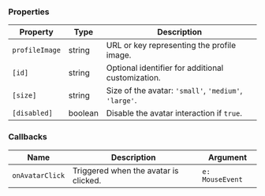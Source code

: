 ### Properties

| Property       | Type    | Description                                           |
| -------------- | ------- | ----------------------------------------------------- |
| `profileImage` | string  | URL or key representing the profile image.            |
| `[id]`         | string  | Optional identifier for additional customization.     |
| `[size]`       | string  | Size of the avatar: `'small'`, `'medium'`, `'large'`. |
| `[disabled]`   | boolean | Disable the avatar interaction if `true`.             |

### Callbacks

| Name            | Description                           | Argument        |
| --------------- | ------------------------------------- | --------------- |
| `onAvatarClick` | Triggered when the avatar is clicked. | `e: MouseEvent` |
